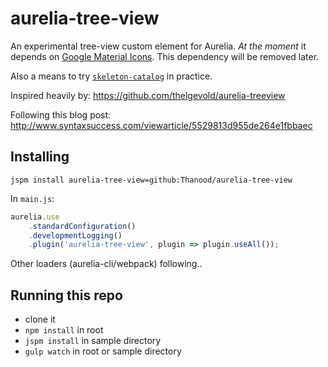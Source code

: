 # aurelia-tree-view

An experimental tree-view custom element for Aurelia.
*At the moment* it depends on [Google Material Icons](https://design.google.com/icons/).
This dependency will be removed later.

Also a means to try [`skeleton-catalog`](https://github.com/aurelia-ui-toolkits/skeleton-catalog) in practice.

Inspired heavily by: https://github.com/thelgevold/aurelia-treeview

Following this blog post: http://www.syntaxsuccess.com/viewarticle/5529813d955de264e1fbbaec

## Installing

`jspm install aurelia-tree-view=github:Thanood/aurelia-tree-view`

In `main.js`:

```javascript
aurelia.use
    .standardConfiguration()
    .developmentLogging()
    .plugin('aurelia-tree-view', plugin => plugin.useAll());
```

Other loaders (aurelia-cli/webpack) following..

## Running this repo

* clone it
* `npm install` in root
* `jspm install` in sample directory
* `gulp watch` in root or sample directory
